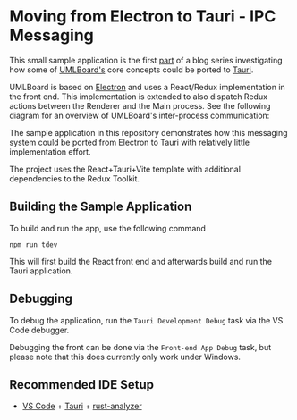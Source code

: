 # Moving from Electron to Tauri - IPC Messaging

This small sample application is the first [part](https://www.umlboard.com/blog/moving-from-electron-to-tauri-1/) of a blog series investigating how some of [UMLBoard's](https://www.umlboard.com) core concepts could be ported to [Tauri](https://tauri.app/).

UMLBoard is based on [Electron](https://www.electronjs.org/) and uses a React/Redux implementation in the front end. This implementation is extended to also dispatch Redux actions between the Renderer and the Main process.
See the following diagram for an overview of UMLBoard's inter-process communication:

The sample application in this repository demonstrates how this messaging system could be ported from Electron to Tauri with relatively little implementation effort.

The project uses the React+Tauri+Vite template with additional dependencies to the Redux Toolkit.

## Building the Sample Application

To build and run the app, use the following command

```shell
npm run tdev
```

This will first build the React front end and afterwards build and run the Tauri application.

## Debugging

To debug the application, run the `Tauri Development Debug` task via the VS Code debugger. 

Debugging the front can be done via the `Front-end App Debug` task, but please note that this does currently only work under Windows.

## Recommended IDE Setup

- [VS Code](https://code.visualstudio.com/) + [Tauri](https://marketplace.visualstudio.com/items?itemName=tauri-apps.tauri-vscode) + [rust-analyzer](https://marketplace.visualstudio.com/items?itemName=rust-lang.rust-analyzer)
